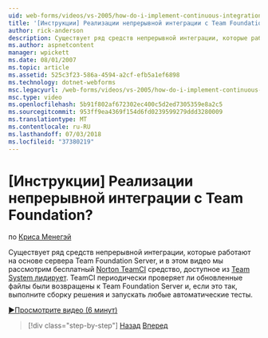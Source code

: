 ```yaml
---
uid: web-forms/videos/vs-2005/how-do-i-implement-continuous-integration-with-team-foundation
title: '[Инструкции] Реализации непрерывной интеграции с Team Foundation? | Документы Майкрософт'
author: rick-anderson
description: Существует ряд средств непрерывной интеграции, которые работают на основе сервера Team Foundation Server, и в этом видео мы рассмотрим бесплатный инструмент свободно Norton TeamCI...
ms.author: aspnetcontent
manager: wpickett
ms.date: 08/01/2007
ms.topic: article
ms.assetid: 525c3f23-586a-4594-a2cf-efb5a1ef6898
ms.technology: dotnet-webforms
msc.legacyurl: /web-forms/videos/vs-2005/how-do-i-implement-continuous-integration-with-team-foundation
msc.type: video
ms.openlocfilehash: 5b91f802af672302ec400c5d2ed7305359e8a2c5
ms.sourcegitcommit: 953ff9ea4369f154d6fd0239599279ddd3280009
ms.translationtype: MT
ms.contentlocale: ru-RU
ms.lasthandoff: 07/03/2018
ms.locfileid: "37380219"
---
```

<a name="how-do-i-implement-continuous-integration-with-team-foundation"></a>[Инструкции] Реализации непрерывной интеграции с Team Foundation?
====================
по [Криса Менегэй](https://twitter.com/CMenegay)

Существует ряд средств непрерывной интеграции, которые работают на основе сервера Team Foundation Server, и в этом видео мы рассмотрим бесплатный [Norton TeamCI](http://teamsystemrocks.com/files/12/tools/entry1018.aspx) средство, доступное из [Team System лидирует](http://teamsystemrocks.com/). TeamCI периодически проверяет ли обновленные файлы были возвращены к Team Foundation Server и, если это так, выполните сборку решения и запускать любые автоматические тесты.

[&#9654;Просмотрите видео (6 минут)](https://channel9.msdn.com/Blogs/ASP-NET-Site-Videos/how-do-i-implement-continuous-integration-with-team-foundation)

> [!div class="step-by-step"]
> [Назад](how-do-i-discover-application-changes-prior-to-deployment.md)
> [Вперед](how-do-i-automate-testing-using-team-build.md)
